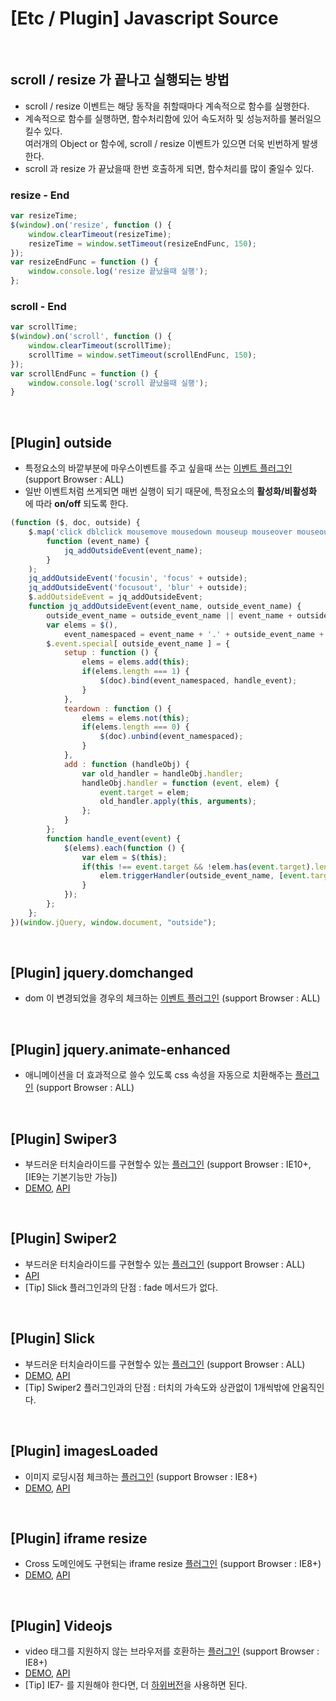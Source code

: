 # [Etc / Plugin] Javascript Source
<br>

## scroll / resize 가 끝나고 실행되는 방법

* scroll / resize 이벤트는 해당 동작을 취할때마다 계속적으로 함수를 실행한다.
* 계속적으로 함수를 실행하면, 함수처리함에 있어 속도저하 및 성능저하를 불러일으킬수 있다.<br>여러개의 Object or 함수에, scroll / resize 이벤트가 있으면 더욱 빈번하게 발생한다.
* scroll 과 resize 가 끝났을때 한번 호출하게 되면, 함수처리를 많이 줄일수 있다.

### resize - End
```javascript
var resizeTime;
$(window).on('resize', function () {
    window.clearTimeout(resizeTime);
    resizeTime = window.setTimeout(resizeEndFunc, 150);
});
var resizeEndFunc = function () {
    window.console.log('resize 끝났을때 실행');
};
```
### scroll - End
```javascript
var scrollTime;
$(window).on('scroll', function () {
    window.clearTimeout(scrollTime);
    scrollTime = window.setTimeout(scrollEndFunc, 150);
});
var scrollEndFunc = function () {
    window.console.log('scroll 끝났을때 실행');
}
```
<br>

## [Plugin] outside

* 특정요소의 바깥부분에 마우스이벤트를 주고 싶을때 쓰는 [이벤트 플러그인](http://benalman.com/projects/jquery-outside-events-plugin/) (support Browser : ALL)
* 일반 이벤트처럼 쓰게되면 매번 실행이 되기 때문에, 특정요소의 **활성화/비활성화** 에 따라 **on/off** 되도록 한다.

```javascript
(function ($, doc, outside) {
    $.map('click dblclick mousemove mousedown mouseup mouseover mouseout change select submit keydown keypress keyup touchstart touchend'.split(' '),
        function (event_name) {
            jq_addOutsideEvent(event_name);
        }
    );
    jq_addOutsideEvent('focusin', 'focus' + outside);
    jq_addOutsideEvent('focusout', 'blur' + outside);
    $.addOutsideEvent = jq_addOutsideEvent;
    function jq_addOutsideEvent(event_name, outside_event_name) {
        outside_event_name = outside_event_name || event_name + outside;
        var elems = $(),
            event_namespaced = event_name + '.' + outside_event_name + '-special-event';
        $.event.special[ outside_event_name ] = {
            setup : function () {
                elems = elems.add(this);
                if(elems.length === 1) {
                    $(doc).bind(event_namespaced, handle_event);
                }
            },
            teardown : function () {
                elems = elems.not(this);
                if(elems.length === 0) {
                    $(doc).unbind(event_namespaced);
                }
            },
            add : function (handleObj) {
                var old_handler = handleObj.handler;
                handleObj.handler = function (event, elem) {
                    event.target = elem;
                    old_handler.apply(this, arguments);
                };
            }
        };
        function handle_event(event) {
            $(elems).each(function () {
                var elem = $(this);
                if(this !== event.target && !elem.has(event.target).length) {
                    elem.triggerHandler(outside_event_name, [event.target]);
                }
            });
        };
    };
})(window.jQuery, window.document, "outside");
```
<br>

## [Plugin] jquery.domchanged

* dom 이 변경되었을 경우의 체크하는 [이벤트 플러그인](https://github.com/nasaorc/jquery-domchanged-plugin) (support Browser : ALL)
<br>

## [Plugin] jquery.animate-enhanced

* 애니메이션을 더 효과적으로 쓸수 있도록 css 속성을 자동으로 치환해주는 [플러그인](https://github.com/benbarnett/jQuery-Animate-Enhanced) (support Browser : ALL)
<br>

## [Plugin] Swiper3

* 부드러운 터치슬라이드를 구현할수 있는 [플러그인](http://idangero.us/swiper/) (support Browser : IE10+, [IE9는 기본기능만 가능])
* [DEMO](http://idangero.us/swiper/demos/), [API](http://idangero.us/swiper/api/)
<br>

## [Plugin] Swiper2

* 부드러운 터치슬라이드를 구현할수 있는 [플러그인](https://github.com/nolimits4web/Swiper/tree/Swiper2) (support Browser : ALL)
* [API](https://github.com/nolimits4web/Swiper/blob/Swiper2/API.md)
* [Tip] Slick 플러그인과의 단점 : fade 메서드가 없다.
<br>

## [Plugin] Slick

* 부드러운 터치슬라이드를 구현할수 있는 [플러그인](http://kenwheeler.github.io/slick/) (support Browser : ALL)
* [DEMO](http://kenwheeler.github.io/slick/), [API](https://github.com/kenwheeler/slick)
* [Tip] Swiper2 플러그인과의 단점 : 터치의 가속도와 상관없이 1개씩밖에 안움직인다.
<br>

## [Plugin] imagesLoaded

* 이미지 로딩시점 체크하는 [플러그인](http://imagesloaded.desandro.com/v3/) (support Browser : IE8+)
* [DEMO](http://imagesloaded.desandro.com/v3/), [API](http://imagesloaded.desandro.com/v3/)
<br>

## [Plugin] iframe resize

* Cross 도메인에도 구현되는 iframe resize [플러그인](http://www.jqueryscript.net/layout/jQuery-Plugin-For-Auto-Resizing-iFrame-iFrame-Resizer.html) (support Browser : IE8+)
* [DEMO](http://www.jqueryscript.net/demo/jQuery-Plugin-For-Auto-Resizing-iFrame-iFrame-Resizer/example/), [API](http://www.jqueryscript.net/layout/jQuery-Plugin-For-Auto-Resizing-iFrame-iFrame-Resizer.html)
<br>

## [Plugin] Videojs

* video 태그를 지원하지 않는 브라우저를 호환하는 [플러그인](http://videojs.com/) (support Browser : IE8+)
* [DEMO](http://videojs.com/), [API](http://videojs.com/getting-started/)
* [Tip] IE7- 를 지원해야 한다면, 더 [하위버전](https://github.com/videojs/video.js/wiki/Older-versions)을 사용하면 된다.